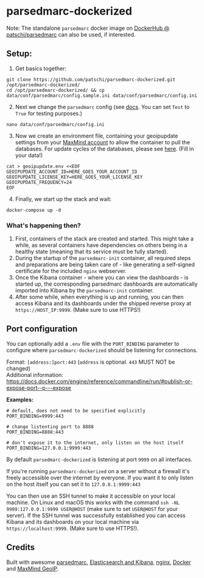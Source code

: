 # parsedmarc-dockerized

Note: The standalone `parsedmarc` docker image on [DockerHub @ patschi/parsedmarc](https://hub.docker.com/r/patschi/parsedmarc) can also be used, if interested.


## Setup:
1. Get basics together:
```
git clone https://github.com/patschi/parsedmarc-dockerized.git /opt/parsedmarc-dockerized/
cd /opt/parsedmarc-dockerized/ && cp data/conf/parsedmarc/config.sample.ini data/conf/parsedmarc/config.ini
```

2. Next we change the `parsedmarc` config (see [docs](https://domainaware.github.io/parsedmarc/#configuration-file). You can set `Test` to `True` for testing purposes.)
```
nano data/conf/parsedmarc/config.ini
```

3. Now we create an environment file, containing your geoipupdate settings from your [MaxMind account](https://www.maxmind.com/en/account/) to allow the container to pull the databases. For update cycles of the databases, please see [here](https://support.maxmind.com/geoip-faq/geoip2-and-geoip-legacy-database-updates/how-often-are-the-geoip2-and-geoip-legacy-databases-updated/). (Fill in your data!)
```
cat > geoipupdate.env <<EOF
GEOIPUPDATE_ACCOUNT_ID=HERE_GOES_YOUR_ACCOUNT_ID
GEOIPUPDATE_LICENSE_KEY=HERE_GOES_YOUR_LICENSE_KEY
GEOIPUPDATE_FREQUENCY=24
EOF
```

4. Finally, we start up the stack and wait:
```
docker-compose up -d
```

### What's happening then?

1. First, containers of the stack are created and started. This might take a while, as several containers have dependencies on others being in a healthy state (meaning that its service must be fully started).
2. During the startup of the `parsedmarc-init` container, all required steps and preparations are being taken care of - like generating a self-signed certificate for the included `nginx` webserver.
3. Once the Kibana container - where you can view the dashboards - is started up, the corresponding parsedmarc dashboards are automatically imported into Kibana by the `parsedmarc-init` container.
4. After some while, when everything is up and running, you can then access Kibana and its dashboards under the shipped reverse proxy at `https://HOST_IP:9999`. (Make sure to use HTTPS!)


## Port configuration
You can optionally add a `.env` file with the `PORT_BINDING` parameter to configure where `parsedmarc-dockerized` should be listening for connections.

Format: `[address:]port:443` (`address` is optional. `443` MUST NOT be changed)  
Additional information: https://docs.docker.com/engine/reference/commandline/run/#publish-or-expose-port--p---expose

**Examples:**
```.env
# default, does not need to be specified explicitly
PORT_BINDING=9999:443

# change listenting port to 8888
PORT_BINDING=8888:443

# don't expose it to the internet, only listen on the host itself
PORT_BINDING=127.0.0.1:9999:443
```

By default `parsedmarc-dockerized` is listening at port `9999` on all interfaces.

If you're running `parsedmarc-dockerized` on a server without a firewall it's freely accessible over the internet by everyone. If you want it to only listen on the host itself you can set it to `127.0.0.1:9999:443`

You can then use an SSH tunnel to make it accessible on your local machine. On Linux and macOS this works with the command `ssh -NL 9999:127.0.0.1:9999 USER@HOST` (make sure to set `USER@HOST` for your server). If the SSH tunnel was successfully established you can access Kibana and its dashboards on your local machine via `https://localhost:9999`. (Make sure to use HTTPS!).



## Credits

Built with awesome [parsedmarc](https://github.com/domainaware/checkdmarc), [Elasticsearch and Kibana](https://www.elastic.co/), [nginx](https://nginx.org), [Docker](https://docker.com) and [MaxMind GeoIP](https://dev.maxmind.com/geoip/geoip2/geolite2/).
